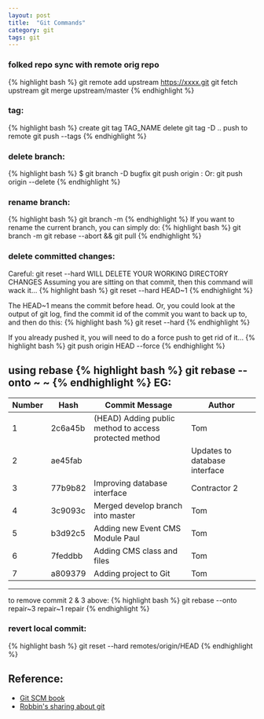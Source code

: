 ```yaml
---
layout: post
title:  "Git Commands"
category: git
tags: git
---
```


### folked repo sync with remote orig repo
{% highlight bash %}
git remote add upstream https://xxxx.git
git fetch upstream
git merge upstream/master
{% endhighlight %}

### tag:
{% highlight bash %}
create git tag TAG_NAME
delete git tag -D ..
push to remote git push --tags
{% endhighlight %}

### delete branch:
{% highlight bash %}
$ git branch -D bugfix
git push origin :<branchName>
Or:
git push origin --delete <branchName>
{% endhighlight %}

### rename branch:
{% highlight bash %}
git branch -m <oldname> <newname>
{% endhighlight %}
If you want to rename the current branch, you can simply do:
{% highlight bash %}
git branch -m <newname>
git rebase --abort && git pull
{% endhighlight %}

### delete committed changes:
Careful: git reset --hard WILL DELETE YOUR WORKING DIRECTORY CHANGES
Assuming you are sitting on that commit, then this command will wack it...
{% highlight bash %}
git reset --hard HEAD~1
{% endhighlight %}

The HEAD~1 means the commit before head.
Or, you could look at the output of git log, find the commit id of the commit you want to back up to, and then do this:
{% highlight bash %}
git reset --hard <sha1-commit-id>
{% endhighlight %}

If you already pushed it, you will need to do a force push to get rid of it...
{% highlight bash %}
git push origin HEAD --force
{% endhighlight %}

using rebase
{% highlight bash %}
git rebase --onto <branch name>~<first commit number to remove> <branch name>~<first commit to be kept> <branch name>
{% endhighlight %}
EG:
----------------------------------------
|Number| Hash|	Commit Message|	Author|
|--------| -----|-----|-----|
|1	|2c6a45b|	(HEAD) Adding public method to access protected method|	Tom|
|2	|ae45fab|	|Updates to database interface	|Contractor 1|
|3	|77b9b82|	Improving database interface	|Contractor 2|
|4	|3c9093c|	Merged develop branch into master|	Tom|
|5	|b3d92c5|	Adding new Event CMS Module	Paul|Tom|
|6	|7feddbb|	Adding CMS class and files|	Tom|
|7	|a809379|	Adding project to Git|	Tom|
-----------------------------------------------

to remove commit 2 & 3 above:
{% highlight bash %}
git rebase --onto repair~3 repair~1 repair
{% endhighlight %}

### revert local commit:
{% highlight bash %}
git reset --hard remotes/origin/HEAD
{% endhighlight %}


## Reference:
* [Git SCM book][git-scm]
* [Robbin's sharing about git][robbin-git]

[git-scm]: http://git-scm.com/book/en
[robbin-git]: http://robbinfan.com/blog/34/git-common-command
[colorful-git-log]: https://coderwall.com/p/euwpig

